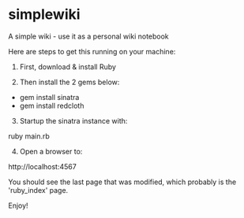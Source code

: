 simplewiki
==========

A simple wiki - use it as a personal wiki notebook

Here are steps to get this running on your machine:

1. First, download & install Ruby

2. Then install the 2 gems below:
  * gem install sinatra
  * gem install redcloth


3. Startup the sinatra instance with:

  ruby main.rb

4. Open a browser to: 

  http://localhost:4567


You should see the last page that was modified, which probably is the 'ruby_index' page.

Enjoy!
